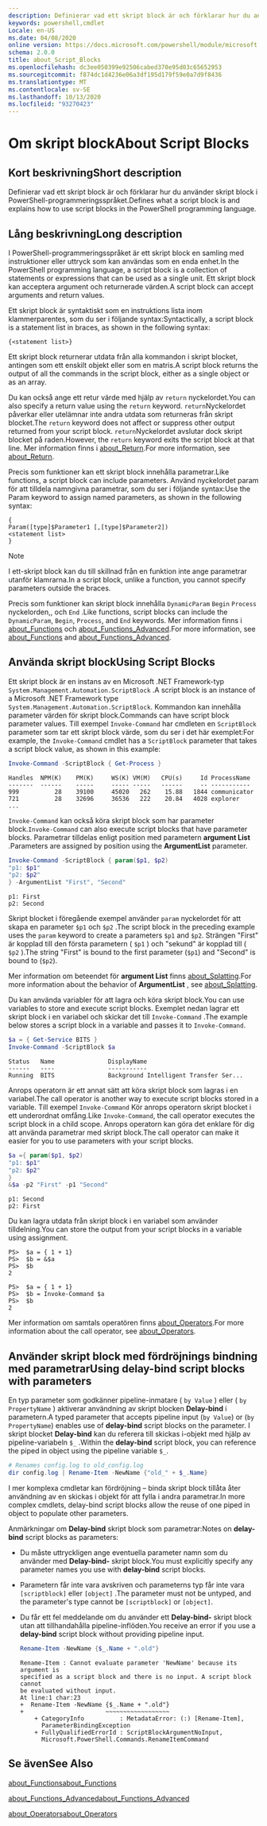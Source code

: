 ```yaml
---
description: Definierar vad ett skript block är och förklarar hur du använder skript block i PowerShell-programmeringsspråket.
keywords: powershell,cmdlet
Locale: en-US
ms.date: 04/08/2020
online version: https://docs.microsoft.com/powershell/module/microsoft.powershell.core/about/about_script_blocks?view=powershell-6&WT.mc_id=ps-gethelp
schema: 2.0.0
title: about_Script_Blocks
ms.openlocfilehash: dc3ee050399e92506cabed370e95d03c65652953
ms.sourcegitcommit: f874dc1d4236e06a3df195d179f59e0a7d9f8436
ms.translationtype: MT
ms.contentlocale: sv-SE
ms.lasthandoff: 10/13/2020
ms.locfileid: "93270423"
---
```

# <a name="about-script-blocks"></a><span data-ttu-id="fcb7d-104">Om skript block</span><span class="sxs-lookup"><span data-stu-id="fcb7d-104">About Script Blocks</span></span>

## <a name="short-description"></a><span data-ttu-id="fcb7d-105">Kort beskrivning</span><span class="sxs-lookup"><span data-stu-id="fcb7d-105">Short description</span></span>

<span data-ttu-id="fcb7d-106">Definierar vad ett skript block är och förklarar hur du använder skript block i PowerShell-programmeringsspråket.</span><span class="sxs-lookup"><span data-stu-id="fcb7d-106">Defines what a script block is and explains how to use script blocks in the PowerShell programming language.</span></span>

## <a name="long-description"></a><span data-ttu-id="fcb7d-107">Lång beskrivning</span><span class="sxs-lookup"><span data-stu-id="fcb7d-107">Long description</span></span>

<span data-ttu-id="fcb7d-108">I PowerShell-programmeringsspråket är ett skript block en samling med instruktioner eller uttryck som kan användas som en enda enhet.</span><span class="sxs-lookup"><span data-stu-id="fcb7d-108">In the PowerShell programming language, a script block is a collection of statements or expressions that can be used as a single unit.</span></span>
<span data-ttu-id="fcb7d-109">Ett skript block kan acceptera argument och returnerade värden.</span><span class="sxs-lookup"><span data-stu-id="fcb7d-109">A script block can accept arguments and return values.</span></span>

<span data-ttu-id="fcb7d-110">Ett skript block är syntaktiskt som en instruktions lista inom klammerparentes, som du ser i följande syntax:</span><span class="sxs-lookup"><span data-stu-id="fcb7d-110">Syntactically, a script block is a statement list in braces, as shown in the following syntax:</span></span>

```
{<statement list>}
```

<span data-ttu-id="fcb7d-111">Ett skript block returnerar utdata från alla kommandon i skript blocket, antingen som ett enskilt objekt eller som en matris.</span><span class="sxs-lookup"><span data-stu-id="fcb7d-111">A script block returns the output of all the commands in the script block, either as a single object or as an array.</span></span>

<span data-ttu-id="fcb7d-112">Du kan också ange ett retur värde med hjälp av `return` nyckelordet.</span><span class="sxs-lookup"><span data-stu-id="fcb7d-112">You can also specify a return value using the `return` keyword.</span></span> <span data-ttu-id="fcb7d-113">`return`Nyckelordet påverkar eller utelämnar inte andra utdata som returneras från skript blocket.</span><span class="sxs-lookup"><span data-stu-id="fcb7d-113">The `return` keyword does not affect or suppress other output returned from your script block.</span></span> <span data-ttu-id="fcb7d-114">`return`Nyckelordet avslutar dock skript blocket på raden.</span><span class="sxs-lookup"><span data-stu-id="fcb7d-114">However, the `return` keyword exits the script block at that line.</span></span> <span data-ttu-id="fcb7d-115">Mer information finns i [about_Return](about_Return.md).</span><span class="sxs-lookup"><span data-stu-id="fcb7d-115">For more information, see [about_Return](about_Return.md).</span></span>

<span data-ttu-id="fcb7d-116">Precis som funktioner kan ett skript block innehålla parametrar.</span><span class="sxs-lookup"><span data-stu-id="fcb7d-116">Like functions, a script block can include parameters.</span></span> <span data-ttu-id="fcb7d-117">Använd nyckelordet param för att tilldela namngivna parametrar, som du ser i följande syntax:</span><span class="sxs-lookup"><span data-stu-id="fcb7d-117">Use the Param keyword to assign named parameters, as shown in the following syntax:</span></span>

```
{
Param([type]$Parameter1 [,[type]$Parameter2])
<statement list>
}
```

> [!NOTE]
> <span data-ttu-id="fcb7d-118">I ett-skript block kan du till skillnad från en funktion inte ange parametrar utanför klamrarna.</span><span class="sxs-lookup"><span data-stu-id="fcb7d-118">In a script block, unlike a function, you cannot specify parameters outside the braces.</span></span>

<span data-ttu-id="fcb7d-119">Precis som funktioner kan skript block innehålla `DynamicParam` `Begin` `Process` nyckelorden,, och `End` .</span><span class="sxs-lookup"><span data-stu-id="fcb7d-119">Like functions, script blocks can include the `DynamicParam`, `Begin`, `Process`, and `End` keywords.</span></span> <span data-ttu-id="fcb7d-120">Mer information finns i [about_Functions](about_Functions.md) och [about_Functions_Advanced](about_Functions_Advanced.md).</span><span class="sxs-lookup"><span data-stu-id="fcb7d-120">For more information, see [about_Functions](about_Functions.md) and [about_Functions_Advanced](about_Functions_Advanced.md).</span></span>

## <a name="using-script-blocks"></a><span data-ttu-id="fcb7d-121">Använda skript block</span><span class="sxs-lookup"><span data-stu-id="fcb7d-121">Using Script Blocks</span></span>

<span data-ttu-id="fcb7d-122">Ett skript block är en instans av en Microsoft .NET Framework-typ `System.Management.Automation.ScriptBlock` .</span><span class="sxs-lookup"><span data-stu-id="fcb7d-122">A script block is an instance of a Microsoft .NET Framework type `System.Management.Automation.ScriptBlock`.</span></span> <span data-ttu-id="fcb7d-123">Kommandon kan innehålla parameter värden för skript block.</span><span class="sxs-lookup"><span data-stu-id="fcb7d-123">Commands can have script block parameter values.</span></span> <span data-ttu-id="fcb7d-124">Till exempel `Invoke-Command` har cmdleten en `ScriptBlock` parameter som tar ett skript block värde, som du ser i det här exemplet:</span><span class="sxs-lookup"><span data-stu-id="fcb7d-124">For example, the `Invoke-Command` cmdlet has a `ScriptBlock` parameter that takes a script block value, as shown in this example:</span></span>

```powershell
Invoke-Command -ScriptBlock { Get-Process }
```

```Output
Handles  NPM(K)    PM(K)     WS(K) VM(M)   CPU(s)     Id ProcessName
-------  ------    -----     ----- -----   ------     -- -----------
999          28    39100     45020   262    15.88   1844 communicator
721          28    32696     36536   222    20.84   4028 explorer
...
```

<span data-ttu-id="fcb7d-125">`Invoke-Command` kan också köra skript block som har parameter block.</span><span class="sxs-lookup"><span data-stu-id="fcb7d-125">`Invoke-Command` can also execute script blocks that have parameter blocks.</span></span>
<span data-ttu-id="fcb7d-126">Parametrar tilldelas enligt position med parametern **argument List** .</span><span class="sxs-lookup"><span data-stu-id="fcb7d-126">Parameters are assigned by position using the **ArgumentList** parameter.</span></span>

```powershell
Invoke-Command -ScriptBlock { param($p1, $p2)
"p1: $p1"
"p2: $p2"
} -ArgumentList "First", "Second"
```

```Output
p1: First
p2: Second
```

<span data-ttu-id="fcb7d-127">Skript blocket i föregående exempel använder `param` nyckelordet för att skapa en parameter `$p1` och `$p2` .</span><span class="sxs-lookup"><span data-stu-id="fcb7d-127">The script block in the preceding example uses the `param` keyword to create a parameters `$p1` and `$p2`.</span></span> <span data-ttu-id="fcb7d-128">Strängen "First" är kopplad till den första parametern ( `$p1` ) och "sekund" är kopplad till ( `$p2` ).</span><span class="sxs-lookup"><span data-stu-id="fcb7d-128">The string "First" is bound to the first parameter (`$p1`) and "Second" is bound to (`$p2`).</span></span>

<span data-ttu-id="fcb7d-129">Mer information om beteendet för **argument List** finns [about_Splatting](about_Splatting.md#splatting-with-arrays).</span><span class="sxs-lookup"><span data-stu-id="fcb7d-129">For more information about the behavior of **ArgumentList** , see [about_Splatting](about_Splatting.md#splatting-with-arrays).</span></span>

<span data-ttu-id="fcb7d-130">Du kan använda variabler för att lagra och köra skript block.</span><span class="sxs-lookup"><span data-stu-id="fcb7d-130">You can use variables to store and execute script blocks.</span></span> <span data-ttu-id="fcb7d-131">Exemplet nedan lagrar ett skript block i en variabel och skickar det till `Invoke-Command` .</span><span class="sxs-lookup"><span data-stu-id="fcb7d-131">The example below stores a script block in a variable and passes it to `Invoke-Command`.</span></span>

```powershell
$a = { Get-Service BITS }
Invoke-Command -ScriptBlock $a
```

```Output
Status   Name               DisplayName
------   ----               -----------
Running  BITS               Background Intelligent Transfer Ser...
```

<span data-ttu-id="fcb7d-132">Anrops operatorn är ett annat sätt att köra skript block som lagras i en variabel.</span><span class="sxs-lookup"><span data-stu-id="fcb7d-132">The call operator is another way to execute script blocks stored in a variable.</span></span>
<span data-ttu-id="fcb7d-133">Till exempel `Invoke-Command` Kör anrops operatorn skript blocket i ett underordnat omfång.</span><span class="sxs-lookup"><span data-stu-id="fcb7d-133">Like `Invoke-Command`, the call operator executes the script block in a child scope.</span></span> <span data-ttu-id="fcb7d-134">Anrops operatorn kan göra det enklare för dig att använda parametrar med skript block.</span><span class="sxs-lookup"><span data-stu-id="fcb7d-134">The call operator can make it easier for you to use parameters with your script blocks.</span></span>

```powershell
$a ={ param($p1, $p2)
"p1: $p1"
"p2: $p2"
}
&$a -p2 "First" -p1 "Second"
```

```Output
p1: Second
p2: First
```

<span data-ttu-id="fcb7d-135">Du kan lagra utdata från skript block i en variabel som använder tilldelning.</span><span class="sxs-lookup"><span data-stu-id="fcb7d-135">You can store the output from your script blocks in a variable using assignment.</span></span>

```
PS>  $a = { 1 + 1}
PS>  $b = &$a
PS>  $b
2
```

```
PS>  $a = { 1 + 1}
PS>  $b = Invoke-Command $a
PS>  $b
2
```

<span data-ttu-id="fcb7d-136">Mer information om samtals operatören finns [about_Operators](about_Operators.md).</span><span class="sxs-lookup"><span data-stu-id="fcb7d-136">For more information about the call operator, see [about_Operators](about_Operators.md).</span></span>

## <a name="using-delay-bind-script-blocks-with-parameters"></a><span data-ttu-id="fcb7d-137">Använder skript block med fördröjnings bindning med parametrar</span><span class="sxs-lookup"><span data-stu-id="fcb7d-137">Using delay-bind script blocks with parameters</span></span>

<span data-ttu-id="fcb7d-138">En typ parameter som godkänner pipeline-inmatare ( `by Value` ) eller ( `by PropertyName` ) aktiverar användning av skript blocken **Delay-bind** i parametern.</span><span class="sxs-lookup"><span data-stu-id="fcb7d-138">A typed parameter that accepts pipeline input (`by Value`) or (`by PropertyName`) enables use of **delay-bind** script blocks on the parameter.</span></span>
<span data-ttu-id="fcb7d-139">I skript blocket **Delay-bind** kan du referera till skickas i-objekt med hjälp av pipeline-variabeln `$_` .</span><span class="sxs-lookup"><span data-stu-id="fcb7d-139">Within the **delay-bind** script block, you can reference the piped in object using the pipeline variable `$_`.</span></span>

```powershell
# Renames config.log to old_config.log
dir config.log | Rename-Item -NewName {"old_" + $_.Name}
```

<span data-ttu-id="fcb7d-140">I mer komplexa cmdletar kan fördröjning – binda skript block tillåta åter användning av en skickas i objekt för att fylla i andra parametrar.</span><span class="sxs-lookup"><span data-stu-id="fcb7d-140">In more complex cmdlets, delay-bind script blocks allow the reuse of one piped in object to populate other parameters.</span></span>

<span data-ttu-id="fcb7d-141">Anmärkningar om **Delay-bind** skript block som parametrar:</span><span class="sxs-lookup"><span data-stu-id="fcb7d-141">Notes on **delay-bind** script blocks as parameters:</span></span>

- <span data-ttu-id="fcb7d-142">Du måste uttryckligen ange eventuella parameter namn som du använder med **Delay-bind-** skript block.</span><span class="sxs-lookup"><span data-stu-id="fcb7d-142">You must explicitly specify any parameter names you use with **delay-bind** script blocks.</span></span>
- <span data-ttu-id="fcb7d-143">Parametern får inte vara avskriven och parameterns typ får inte vara `[scriptblock]` eller `[object]` .</span><span class="sxs-lookup"><span data-stu-id="fcb7d-143">The parameter must not be untyped, and the parameter's type cannot be `[scriptblock]` or `[object]`.</span></span>
- <span data-ttu-id="fcb7d-144">Du får ett fel meddelande om du använder ett **Delay-bind-** skript block utan att tillhandahålla pipeline-inflöden.</span><span class="sxs-lookup"><span data-stu-id="fcb7d-144">You receive an error if you use a **delay-bind** script block without providing pipeline input.</span></span>

  ```powershell
  Rename-Item -NewName {$_.Name + ".old"}
  ```

  ```Output
  Rename-Item : Cannot evaluate parameter 'NewName' because its argument is
  specified as a script block and there is no input. A script block cannot
  be evaluated without input.
  At line:1 char:23
  +  Rename-Item -NewName {$_.Name + ".old"}
  +                       ~~~~~~~~~~~~~~~~~~
      + CategoryInfo          : MetadataError: (:) [Rename-Item],
        ParameterBindingException
      + FullyQualifiedErrorId : ScriptBlockArgumentNoInput,
        Microsoft.PowerShell.Commands.RenameItemCommand
  ```

## <a name="see-also"></a><span data-ttu-id="fcb7d-145">Se även</span><span class="sxs-lookup"><span data-stu-id="fcb7d-145">See Also</span></span>

[<span data-ttu-id="fcb7d-146">about_Functions</span><span class="sxs-lookup"><span data-stu-id="fcb7d-146">about_Functions</span></span>](about_Functions.md)

[<span data-ttu-id="fcb7d-147">about_Functions_Advanced</span><span class="sxs-lookup"><span data-stu-id="fcb7d-147">about_Functions_Advanced</span></span>](about_Functions_Advanced.md)

[<span data-ttu-id="fcb7d-148">about_Operators</span><span class="sxs-lookup"><span data-stu-id="fcb7d-148">about_Operators</span></span>](about_Operators.md)
